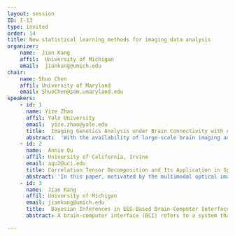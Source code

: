 ```yaml
---
layout: session
ID: I-13
type: invited
order: 14
title: New statistical learning methods for imaging data analysis
organizer:
    name:  Jian Kang
    affil:  University of Michigan
    email:  jiankang@umich.edu 
chair:
    name: Shuo Chen
    affil: University of Maryland
    email: ShuoChen@som.umaryland.edu 
speakers:
    - id: 1
      name: Yize Zhao
      affil: Yale University
      email:  yize.zhao@yale.edu 
      title:  Imaging Genetics Analysis under Brain Connectivity with Application on Human Connectome Project
      abstract:  'With the availability of large-scale brain imaging and genetics data, brain imaging genetics, which studies the relationship between genetic variations and brain imaging phenotypes, is becoming an emerging and rapidly growing research field. Among different imaging quantitative traits, brain connectivity/network is the one plays an essential role to shape physiological and pathological behaviors as well as brain functional or structural composition. However, there are still limited works investigate the impact of genetic variants on brain connectivity and the existing ones typically broke down the contingency matrix via vectorization, ignoring the natural network structure. In this work, we developed a biologically interpretable network response regression under a proposed Bayesian hierarchical shrinkage prior. Our model incorporated the LD information within SNPs as well as the population brain network to better understand which and how genotypes impact the individual level brain connectivity. We also develop an efficient EM algorithm which scales up our method to analyze the whole brain network. We applied our method to Human Connectome Project (HCP).'
    - id: 2
      name:  Annie Qu
      affil: University of California, Irvine
      email: aqu2@uci.edu
      title: Correlation Tensor Decomposition and Its Application in Spatial Imaging Data
      abstract: 'In this paper, motivated by the multimodal optical imaging data in a breast cancer study, we propose a new correlation tensor learning approach to analyze spatial-correlated imaging data. Specifically, we construct a higher-order correlation tensor which effectively represents the spatial information and captures the pixel-wise correlation structure. In addition, we propose a new semi-symmetric tensor decomposition to model spatial correlations, which enables us to identify spatial correlation structures associated with disease, and thus improves the diagnostic power. We also establish the theoretical properties for estimation consistency and classification consistency incorporating spatial correlation and develop scalable computational algorithm. We illustrate the performance of the proposed method in both simulation studies and the application to optical breast cancer imaging data. The numerical results indicate that the proposed method outperforms other competing methods including the Convolutional Neural Network (CNN). This is joint work with Yujia Deng and Xiwei Tang.'
    - id: 3
      name:  Jian Kang
      affil: University of Michigan
      email: jiankang@umich.edu 
      title:  Bayesian Inferences in EEG-Based Brain-Computer Interface via the Split-and-Merge Gaussian Process
      abstract: A brain-computer interface (BCI) refers to a system that uses brain activity to control or communicate with technology.  In particular, BCIs can help people with disabilities use technology for communication. The fundamental statistical problem in BCI is classification. A common design for an electroencephalogram (EEG) BCI relies on classification of the P300 event-related potential (ERP), which is a response elicited by the rare occurrence of target stimuli among common non-target stimuli. Many machine learning methods have constructed P300 ERP-based classifiers, but few provide insights on the underlying mechanism of the neural activity. In this work, we propose a new Bayesian generative method to model the conditional distribution of the EEG signals given our EEG-BCI design, from which the predictive probability of brain signals can be derived. Our method focuses on detecting spatial-temporal differences where the EEG signals have strong predictive powers, providing an understanding of the neural activity in response to external stimuli. Extensive simulation studies and analysis of real participants show the advantages of the proposed method compared to previous methods.

---
```

